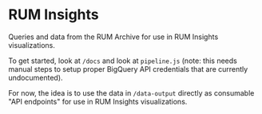 # RUM Insights

Queries and data from the RUM Archive for use in RUM Insights visualizations.

To get started, look at `/docs` and look at `pipeline.js` (note: this needs manual steps to setup proper BigQuery API credentials that are currently undocumented).

For now, the idea is to use the data in `/data-output` directly as consumable "API endpoints" for use in RUM Insights visualizations. 
